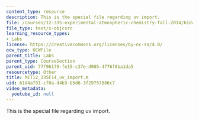 ```yaml
---
content_type: resource
description: This is the special file regarding uv import.
file: /courses/12-335-experimental-atmospheric-chemistry-fall-2014/61d4a791cf0ad4b3b5d63f29757086c7_MIT12_335F14_uv_import.m
file_type: text/x-objcsrc
learning_resource_types:
- Labs
license: https://creativecommons.org/licenses/by-nc-sa/4.0/
ocw_type: OCWFile
parent_title: Labs
parent_type: CourseSection
parent_uid: 77f96179-fe15-c37e-d905-4776f8ba1da5
resourcetype: Other
title: MIT12_335F14_uv_import.m
uid: 61d4a791-cf0a-d4b3-b5d6-3f29757086c7
video_metadata:
  youtube_id: null
---
```

This is the special file regarding uv import.